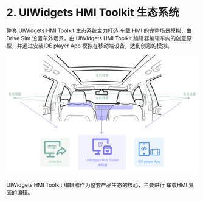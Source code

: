 # 2. UIWidgets HMI Toolkit 生态系统

整套 UIWidgets HMI Toolkit 生态系统主力打造 车载 HMI 的完整场景模拟，由 Drive Sim 设置车外场景，由 UIWidgets HMI Toolkit 编辑器编辑车内的创意原型，并通过安装IDE player App 模拟在移动端设备，达到创意的模拟。

![产品生态](../.gitbook/assets/产品生态.png)

UIWidgets HMI Toolkit 编辑器作为整套产品生态的核心，主要进行 车载HMI 界面的编辑。

